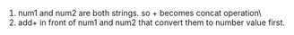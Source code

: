 1. num1 and num2 are both strings. so + becomes concat operation\
2. add+ in front of num1 and num2 that convert them to number value first.
